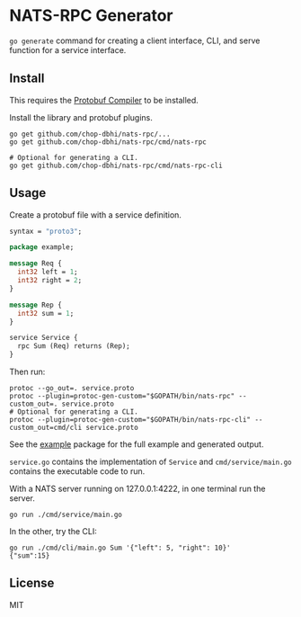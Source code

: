 # NATS-RPC Generator

`go generate` command for creating a client interface, CLI, and serve function for a service interface.

## Install

This requires the [Protobuf Compiler](https://developers.google.com/protocol-buffers/) to be installed.

Install the library and protobuf plugins.

```
go get github.com/chop-dbhi/nats-rpc/...
go get github.com/chop-dbhi/nats-rpc/cmd/nats-rpc

# Optional for generating a CLI.
go get github.com/chop-dbhi/nats-rpc/cmd/nats-rpc-cli
```

## Usage

Create a protobuf file with a service definition.

```proto
syntax = "proto3";

package example;

message Req {
  int32 left = 1;
  int32 right = 2;
}

message Rep {
  int32 sum = 1;
}

service Service {
  rpc Sum (Req) returns (Rep);
}
```

Then run:

```
protoc --go_out=. service.proto
protoc --plugin=protoc-gen-custom="$GOPATH/bin/nats-rpc" --custom_out=. service.proto
# Optional for generating a CLI.
protoc --plugin=protoc-gen-custom="$GOPATH/bin/nats-rpc-cli" --custom_out=cmd/cli service.proto
```

See the [example](./example) package for the full example and generated output.

`service.go` contains the implementation of `Service` and `cmd/service/main.go` contains the executable code to run.

With a NATS server running on 127.0.0.1:4222, in one terminal run the server.

```
go run ./cmd/service/main.go
```

In the other, try the CLI:

```
go run ./cmd/cli/main.go Sum '{"left": 5, "right": 10}'
{"sum":15}
```

## License

MIT
